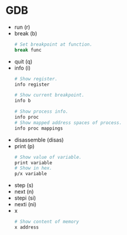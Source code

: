 GDB
===

- run (r)
- break (b)
    ```sh
    # Set breakpoint at function.
    break func
    ```
- quit (q)
- info (i)
    ```sh
    # Show register.
    info register

    # Show current breakpoint.
    info b

    # Show process info.
    info proc
    # Show mapped address spaces of process.
    info proc mappings
    ```
- disassemble (disas)
- print (p)
    ```sh
    # Show value of variable.
    print variable
    # Show in hex.
    p/x variable
    ```
- step (s)
- next (n)
- stepi (si)
- nexti (ni)
- x
    ```sh
    # Show content of memory
    x address
    ```